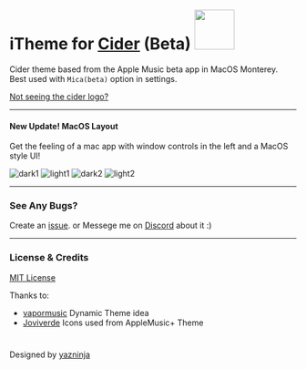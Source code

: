 # iTheme for [Cider](https://cider.sh/) (Beta) <img src="https://img.shields.io/github/stars/yazninja/apple-cider-lite?style=social" width="70"></img>

Cider theme based from the Apple Music beta app in MacOS Monterey.
Best used with `Mica(beta)` option in settings. 

[Not seeing the cider logo?](https://github.com/yazninja/iTheme/issues/10)

---
#### New Update! MacOS Layout
Get the feeling of a mac app with window controls in the left and a MacOS style UI!

![dark1](https://user-images.githubusercontent.com/71800112/159197953-64f2978d-0b10-4040-b6e6-8ba6b2a6658f.png)
![light1](https://user-images.githubusercontent.com/71800112/159197955-0b005258-3d34-47c0-b5a7-76b5206c58d5.png)
![dark2](https://user-images.githubusercontent.com/71800112/159197949-eda3ccd2-9a06-4d49-80d0-906a83289831.png)
![light2](https://user-images.githubusercontent.com/71800112/159197956-1850b176-f287-43fa-b148-80fbe558693d.png)




---

### See Any Bugs?
Create an [issue](https://github.com/yazninja/apple-cider-lite/issues).
or
Messege me on [Discord](http://discord.com/users/325495275454070786) about it :)

---

### License & Credits
[MIT License](https://github.com/yazninja/apple-cider-lite/blob/main/LICENSE)


Thanks to:
- [vapormusic](https://github.com/vapormusic) Dynamic Theme idea
- [Joviverde](https://github.com/Joviverde) Icons used from AppleMusic+ Theme
#
Designed by [yazninja](https://github.com/yazninja)
